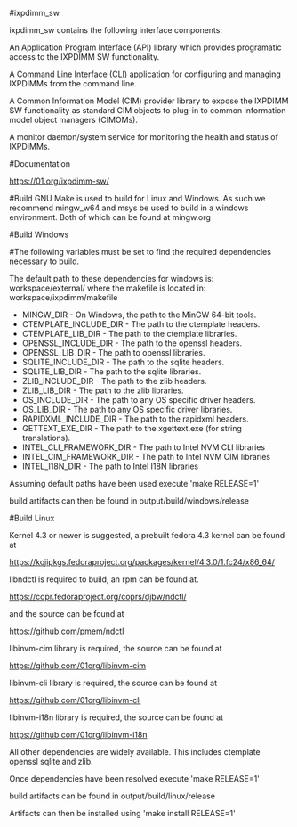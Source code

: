 #ixpdimm_sw

ixpdimm_sw contains the following interface components:

An Application Program Interface (API) library which provides programatic access to 
the IXPDIMM SW functionality.

A Command Line Interface (CLI) application for configuring and managing IXPDIMMs from the
command line.

A Common Information Model (CIM) provider library to expose the
IXPDIMM SW functionality as standard CIM objects to plug-in to 
common information model object managers (CIMOMs). 

A monitor daemon/system service for monitoring the health and status of IXPDIMMs.

#Documentation

https://01.org/ixpdimm-sw/

#Build
GNU Make is used to build for Linux and Windows.
As such we recommend mingw_w64 and msys be used to build in a windows
environment. Both of which can be found at mingw.org

#Build Windows

#The following variables must be set to find the required dependencies necessary
to build.

The default path to these dependencies for windows is: 
	workspace/external/
where the makefile is located in: 
	workspace/ixpdimm/makefile

* MINGW_DIR - On Windows, the path to the MinGW 64-bit tools.
* CTEMPLATE_INCLUDE_DIR - The path to the ctemplate headers.
* CTEMPLATE_LIB_DIR - The path to the ctemplate libraries.  
* OPENSSL_INCLUDE_DIR - The path to the openssl headers. 
* OPENSSL_LIB_DIR - The path to openssl libraries.
* SQLITE_INCLUDE_DIR - The path to the sqlite headers. 
* SQLITE_LIB_DIR - The path to the sqlite libraries.
* ZLIB_INCLUDE_DIR - The path to the zlib headers. 
* ZLIB_LIB_DIR - The path to the zlib libraries.
* OS_INCLUDE_DIR - The path to any OS specific driver headers. 
* OS_LIB_DIR - The path to any OS specific driver libraries.
* RAPIDXML_INCLUDE_DIR - The path to the rapidxml headers. 
* GETTEXT_EXE_DIR - The path to the xgettext.exe (for string translations). 
* INTEL_CLI_FRAMEWORK_DIR - The path to Intel NVM CLI libraries
* INTEL_CIM_FRAMEWORK_DIR - The path to Intel NVM CIM libraries
* INTEL_I18N_DIR - The path to Intel I18N libraries

Assuming default paths have been used execute 'make RELEASE=1'

build artifacts can then be found in output/build/windows/release

#Build Linux

Kernel 4.3 or newer is suggested, a prebuilt fedora 4.3 kernel can be found at

https://kojipkgs.fedoraproject.org/packages/kernel/4.3.0/1.fc24/x86_64/

libndctl is required to build, an rpm can be found at. 

https://copr.fedoraproject.org/coprs/djbw/ndctl/

and the source can be found at 

https://github.com/pmem/ndctl

libinvm-cim library is required, the source can be found at

https://github.com/01org/libinvm-cim

libinvm-cli library is required, the source can be found at

https://github.com/01org/libinvm-cli

libinvm-i18n library is required, the source can be found at

https://github.com/01org/libinvm-i18n

All other dependencies are widely available. This includes ctemplate openssl
sqlite and zlib.

Once dependencies have been resolved execute 'make RELEASE=1'

build artifacts can be found in output/build/linux/release

Artifacts can then be installed using 'make install RELEASE=1'
